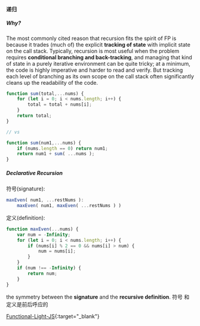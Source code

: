 
#### 递归

##### Why?

The most commonly cited reason that recursion fits the spirit of FP is because it trades (much of) the explicit **tracking of state** with implicit state on the call stack. Typically, recursion is most useful when the problem requires **conditional branching and back-tracking**, and managing that kind of state in a purely iterative environment can be quite tricky; at a minimum, the code is highly imperative and harder to read and verify. But tracking each level of branching as its own scope on the call stack often significantly cleans up the readability of the code.


```javascript
function sum(total,...nums) {
	for (let i = 0; i < nums.length; i++) {
		total = total + nums[i];
	}
	return total;
}

// vs

function sum(num1,...nums) {
	if (nums.length == 0) return num1;
	return num1 + sum( ...nums );
}​
```

##### Declarative Recursion 
符号(signature):
```javascript
maxEven( num1, ...restNums ):
	maxEven( num1, maxEven( ...restNums ) )​
```

定义(definition):
```javascript
function maxEven(...nums) {
	var num = -Infinity;
	for (let i = 0; i < nums.length; i++) {
		if (nums[i] % 2 == 0 && nums[i] > num) {
			num = nums[i];
		}
	}
	if (num !== -Infinity) {
		return num;
	}
}
```

the symmetry between the **signature** and the **recursive definition**.
符号 和 定义是前后呼应的

[Functional-Light-JS](https://github.com/getify/Functional-Light-JS){:target="_blank"}
